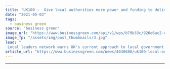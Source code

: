 ```yaml
---
title: "UK100 -  Give local authorities more power and funding to deliver net zero"
date: "2021-05-03"
tags: 
  - business green
source: "business green"
image_url: "https://www.businessgreen.com/api/v1/wps/b79b33c/926e6ac2-cf28-4f8d-b619-87f6a5a14760/6/iStock-1173825703-185x114.jpg"
image_fp: "/assets/img/post_thumbnails/3.jpg"
lead: "
 Local leaders network warns UK's current approach to local government is 'structurally incapable of delivering net zero' ..."
article_url: "https://www.businessgreen.com/news/4030680/uk100-local-authorities-power-funding-deliver-net-zero"
---
```


---
